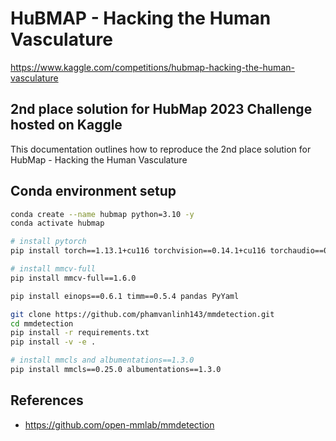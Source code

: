 # HuBMAP - Hacking the Human Vasculature

https://www.kaggle.com/competitions/hubmap-hacking-the-human-vasculature

## 2nd place solution for HubMap 2023 Challenge hosted on Kaggle

This documentation outlines how to reproduce the 2nd place solution for HubMap - Hacking the Human Vasculature

## Conda environment setup
```bash
conda create --name hubmap python=3.10 -y
conda activate hubmap

# install pytorch
pip install torch==1.13.1+cu116 torchvision==0.14.1+cu116 torchaudio==0.13.1 --extra-index-url https://download.pytorch.org/whl/cu116

# install mmcv-full
pip install mmcv-full==1.6.0

pip install einops==0.6.1 timm==0.5.4 pandas PyYaml 

git clone https://github.com/phamvanlinh143/mmdetection.git
cd mmdetection
pip install -r requirements.txt
pip install -v -e .

# install mmcls and albumentations==1.3.0
pip install mmcls==0.25.0 albumentations==1.3.0
```

## References
* https://github.com/open-mmlab/mmdetection